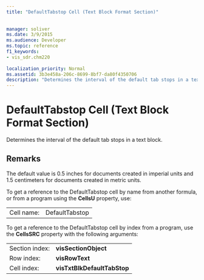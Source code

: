 ```yaml
---
title: "DefaultTabstop Cell (Text Block Format Section)"
 
 
manager: soliver
ms.date: 3/9/2015
ms.audience: Developer
ms.topic: reference
f1_keywords:
- vis_sdr.chm220
 
localization_priority: Normal
ms.assetid: 3b3e458a-206c-8699-8bf7-da80f4350706
description: "Determines the interval of the default tab stops in a text block."
---
```


# DefaultTabstop Cell (Text Block Format Section)

Determines the interval of the default tab stops in a text block. 
  
## Remarks

The default value is 0.5 inches for documents created in imperial units and 1.5 centimeters for documents created in metric units.
  
To get a reference to the DefaultTabstop cell by name from another formula, or from a program using the **CellsU** property, use: 
  
|||
|:-----|:-----|
|Cell name:  <br/> |DefaultTabstop  <br/> |
   
To get a reference to the DefaultTabstop cell by index from a program, use the **CellsSRC** property with the following arguments: 
  
|||
|:-----|:-----|
|Section index:  <br/> |**visSectionObject** <br/> |
|Row index:  <br/> |**visRowText** <br/> |
|Cell index:  <br/> |**visTxtBlkDefaultTabStop** <br/> |
   

